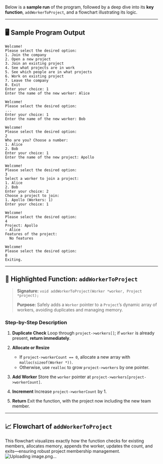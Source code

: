 Below is a **sample run** of the program, followed by a deep dive into its **key function**, `addWorkerToProject`, and a flowchart illustrating its logic.

---

## 🖥️ Sample Program Output

```
Welcome!
Please select the desired option:
1. Join the company
2. Open a new project
3. Join an existing project
4. See what projects are in work
5. See which people are in what projects
6. Work on existing project
7. Leave the company
8. Exit
Enter your choice: 1
Enter the name of the new worker: Alice

Welcome!
Please select the desired option:
...
Enter your choice: 1
Enter the name of the new worker: Bob

Welcome!
Please select the desired option:
2
Who are you? Choose a number:
1. Alice
2. Bob
Enter your choice: 1
Enter the name of the new project: Apollo

Welcome!
Please select the desired option:
3
Select a worker to join a project:
1. Alice
2. Bob
Enter your choice: 2
Choose a project to join:
1. Apollo (Workers: 1)
Enter your choice: 1

Welcome!
Please select the desired option:
4
Project: Apollo
- Alice
Features of the project:
  No features

Welcome!
Please select the desired option:
8
Exiting.
```

---

## 🔑 Highlighted Function: `addWorkerToProject`

> **Signature:**
> `void addWorkerToProject(Worker *worker, Project *project);`
>
> **Purpose:**
> Safely adds a `Worker` pointer to a `Project`’s dynamic array of workers, avoiding duplicates and managing memory.

### **Step-by-Step Description**

1. **Duplicate Check**
   Loop through `project->workers[]`; if `worker` is already present, **return immediately**.
2. **Allocate or Resize**

   * If `project->workerCount == 0`, allocate a new array with `malloc(sizeof(Worker *))`.
   * Otherwise, use `realloc` to grow `project->workers` by one pointer.
3. **Add Worker**
   Store the `worker` pointer at `project->workers[project->workerCount]`.
4. **Increment**
   Increase `project->workerCount` by 1.
5. **Return**
   Exit the function, with the project now including the new team member.

---

## 📈 Flowchart of `addWorkerToProject`

This flowchart visualizes exactly how the function checks for existing members, allocates memory, appends the worker, updates the count, and exits—ensuring robust project membership management.
![Uploading image.png…]()
